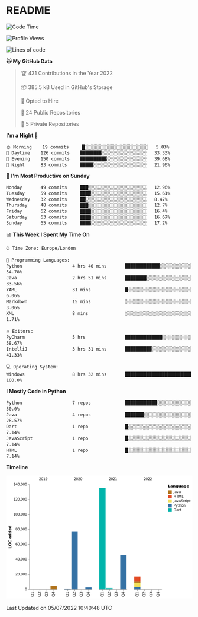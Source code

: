 # README

<!--START_SECTION:waka-->
![Code Time](http://img.shields.io/badge/Code%20Time-0%20secs-blue)

![Profile Views](http://img.shields.io/badge/Profile%20Views-0-blue)

![Lines of code](https://img.shields.io/badge/From%20Hello%20World%20I%27ve%20Written-284%20Thousand%20lines%20of%20code-blue)

**🐱 My GitHub Data** 

> 🏆 431 Contributions in the Year 2022
 > 
> 📦 385.5 kB Used in GitHub's Storage 
 > 
> 💼 Opted to Hire
 > 
> 📜 24 Public Repositories 
 > 
> 🔑 5 Private Repositories  
 > 
**I'm a Night 🦉** 

```text
🌞 Morning    19 commits     █░░░░░░░░░░░░░░░░░░░░░░░░   5.03% 
🌆 Daytime    126 commits    ████████░░░░░░░░░░░░░░░░░   33.33% 
🌃 Evening    150 commits    ██████████░░░░░░░░░░░░░░░   39.68% 
🌙 Night      83 commits     █████░░░░░░░░░░░░░░░░░░░░   21.96%

```
📅 **I'm Most Productive on Sunday** 

```text
Monday       49 commits     ███░░░░░░░░░░░░░░░░░░░░░░   12.96% 
Tuesday      59 commits     ████░░░░░░░░░░░░░░░░░░░░░   15.61% 
Wednesday    32 commits     ██░░░░░░░░░░░░░░░░░░░░░░░   8.47% 
Thursday     48 commits     ███░░░░░░░░░░░░░░░░░░░░░░   12.7% 
Friday       62 commits     ████░░░░░░░░░░░░░░░░░░░░░   16.4% 
Saturday     63 commits     ████░░░░░░░░░░░░░░░░░░░░░   16.67% 
Sunday       65 commits     ████░░░░░░░░░░░░░░░░░░░░░   17.2%

```


📊 **This Week I Spent My Time On** 

```text
⌚︎ Time Zone: Europe/London

💬 Programming Languages: 
Python                   4 hrs 40 mins       █████████████░░░░░░░░░░░░   54.78% 
Java                     2 hrs 51 mins       ████████░░░░░░░░░░░░░░░░░   33.56% 
YAML                     31 mins             █░░░░░░░░░░░░░░░░░░░░░░░░   6.06% 
Markdown                 15 mins             ░░░░░░░░░░░░░░░░░░░░░░░░░   3.06% 
XML                      8 mins              ░░░░░░░░░░░░░░░░░░░░░░░░░   1.71%

🔥 Editors: 
PyCharm                  5 hrs               ██████████████░░░░░░░░░░░   58.67% 
IntelliJ                 3 hrs 31 mins       ██████████░░░░░░░░░░░░░░░   41.33%

💻 Operating System: 
Windows                  8 hrs 32 mins       █████████████████████████   100.0%

```

**I Mostly Code in Python** 

```text
Python                   7 repos             ████████████░░░░░░░░░░░░░   50.0% 
Java                     4 repos             ███████░░░░░░░░░░░░░░░░░░   28.57% 
Dart                     1 repo              █░░░░░░░░░░░░░░░░░░░░░░░░   7.14% 
JavaScript               1 repo              █░░░░░░░░░░░░░░░░░░░░░░░░   7.14% 
HTML                     1 repo              █░░░░░░░░░░░░░░░░░░░░░░░░   7.14%

```


**Timeline**

![Chart not found](https://raw.githubusercontent.com/XeonHis/XeonHis/main/charts/bar_graph.png) 


 Last Updated on 05/07/2022 10:40:48 UTC
<!--END_SECTION:waka-->

